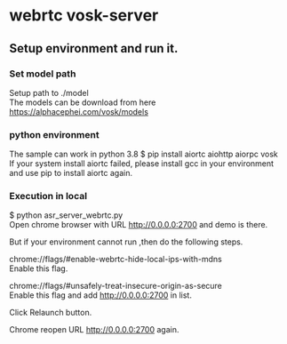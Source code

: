# webrtc vosk-server  


## Setup environment and run it. 
### Set model path  
Setup path to ./model  
The models can be download from here https://alphacephei.com/vosk/models   

### python environment   
The sample can work in python 3.8 
$ pip install aiortc aiohttp aiorpc vosk  
If your system install aiortc failed, please install gcc in your environment and use pip to install aiortc again.  

### Execution in local 
$ python asr_server_webrtc.py  
Open chrome browser with URL http://0.0.0.0:2700 and demo is there.   

But if your environment cannot run ,then do the following steps. 

chrome://flags/#enable-webrtc-hide-local-ips-with-mdns  
Enable this flag.   

chrome://flags/#unsafely-treat-insecure-origin-as-secure  
Enable this flag and add http://0.0.0.0:2700 in list.   

Click Relaunch button.  

Chrome reopen URL http://0.0.0.0:2700 again.  


